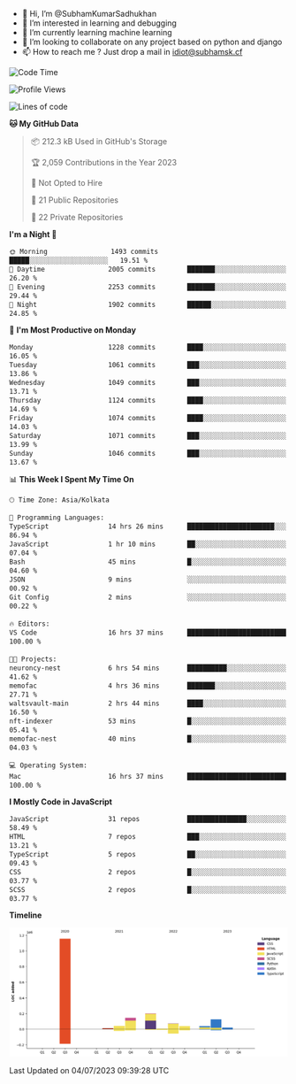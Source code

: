- 👋 Hi, I’m @SubhamKumarSadhukhan
- 👀 I’m interested in learning and debugging
- 🌱 I’m currently learning machine learning
- 💞️ I’m looking to collaborate on any project based on python and django
- 📫 How to reach me ?
      Just drop a mail in idiot@subhamsk.cf

<!---
SubhamKumarSadhukhan/SubhamKumarSadhukhan is a ✨ special ✨ repository because its `README.md` (this file) appears on your GitHub profile.
You can click the Preview link to take a look at your changes.
--->


<!--START_SECTION:waka-->
![Code Time](http://img.shields.io/badge/Code%20Time-1%2C282%20hrs%2012%20mins-blue)

![Profile Views](http://img.shields.io/badge/Profile%20Views-0-blue)

![Lines of code](https://img.shields.io/badge/From%20Hello%20World%20I%27ve%20Written-1.9%20million%20lines%20of%20code-blue)

**🐱 My GitHub Data** 

> 📦 212.3 kB Used in GitHub's Storage 
 > 
> 🏆 2,059 Contributions in the Year 2023
 > 
> 🚫 Not Opted to Hire
 > 
> 📜 21 Public Repositories 
 > 
> 🔑 22 Private Repositories 
 > 
**I'm a Night 🦉** 

```text
🌞 Morning                1493 commits        █████░░░░░░░░░░░░░░░░░░░░   19.51 % 
🌆 Daytime                2005 commits        ███████░░░░░░░░░░░░░░░░░░   26.20 % 
🌃 Evening                2253 commits        ███████░░░░░░░░░░░░░░░░░░   29.44 % 
🌙 Night                  1902 commits        ██████░░░░░░░░░░░░░░░░░░░   24.85 % 
```
📅 **I'm Most Productive on Monday** 

```text
Monday                   1228 commits        ████░░░░░░░░░░░░░░░░░░░░░   16.05 % 
Tuesday                  1061 commits        ███░░░░░░░░░░░░░░░░░░░░░░   13.86 % 
Wednesday                1049 commits        ███░░░░░░░░░░░░░░░░░░░░░░   13.71 % 
Thursday                 1124 commits        ████░░░░░░░░░░░░░░░░░░░░░   14.69 % 
Friday                   1074 commits        ████░░░░░░░░░░░░░░░░░░░░░   14.03 % 
Saturday                 1071 commits        ███░░░░░░░░░░░░░░░░░░░░░░   13.99 % 
Sunday                   1046 commits        ███░░░░░░░░░░░░░░░░░░░░░░   13.67 % 
```


📊 **This Week I Spent My Time On** 

```text
🕑︎ Time Zone: Asia/Kolkata

💬 Programming Languages: 
TypeScript               14 hrs 26 mins      ██████████████████████░░░   86.94 % 
JavaScript               1 hr 10 mins        ██░░░░░░░░░░░░░░░░░░░░░░░   07.04 % 
Bash                     45 mins             █░░░░░░░░░░░░░░░░░░░░░░░░   04.60 % 
JSON                     9 mins              ░░░░░░░░░░░░░░░░░░░░░░░░░   00.92 % 
Git Config               2 mins              ░░░░░░░░░░░░░░░░░░░░░░░░░   00.22 % 

🔥 Editors: 
VS Code                  16 hrs 37 mins      █████████████████████████   100.00 % 

🐱‍💻 Projects: 
neuroncy-nest            6 hrs 54 mins       ██████████░░░░░░░░░░░░░░░   41.62 % 
memofac                  4 hrs 36 mins       ███████░░░░░░░░░░░░░░░░░░   27.71 % 
waltsvault-main          2 hrs 44 mins       ████░░░░░░░░░░░░░░░░░░░░░   16.50 % 
nft-indexer              53 mins             █░░░░░░░░░░░░░░░░░░░░░░░░   05.41 % 
memofac-nest             40 mins             █░░░░░░░░░░░░░░░░░░░░░░░░   04.03 % 

💻 Operating System: 
Mac                      16 hrs 37 mins      █████████████████████████   100.00 % 
```

**I Mostly Code in JavaScript** 

```text
JavaScript               31 repos            ███████████████░░░░░░░░░░   58.49 % 
HTML                     7 repos             ███░░░░░░░░░░░░░░░░░░░░░░   13.21 % 
TypeScript               5 repos             ██░░░░░░░░░░░░░░░░░░░░░░░   09.43 % 
CSS                      2 repos             █░░░░░░░░░░░░░░░░░░░░░░░░   03.77 % 
SCSS                     2 repos             █░░░░░░░░░░░░░░░░░░░░░░░░   03.77 % 
```



**Timeline**

![Lines of Code chart](https://raw.githubusercontent.com/SubhamKumarSadhukhan/SubhamKumarSadhukhan/main/assets/bar_graph.png)


 Last Updated on 04/07/2023 09:39:28 UTC
<!--END_SECTION:waka-->
